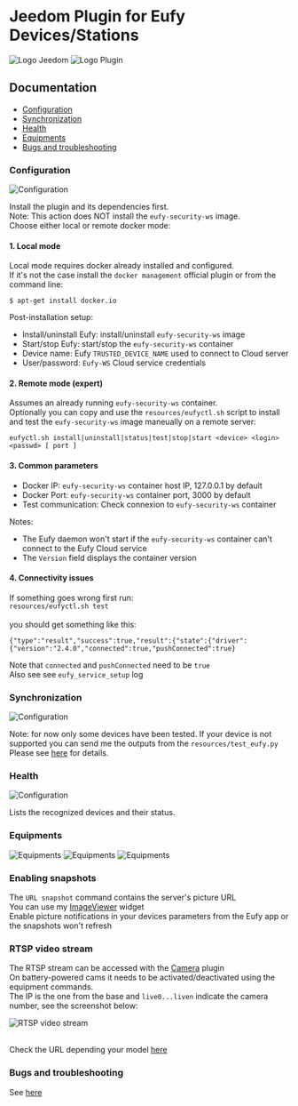 # Jeedom Plugin for Eufy Devices/Stations

![Logo Jeedom](../images/jeedom.png)
![Logo Plugin](../images/eufy.png)

## Documentation
- [Configuration](#configuration)
- [Synchronization](#synchronization)
- [Health](#health)
- [Equipments](#equipments)
- [Bugs and troubleshooting](#troubleshooting)

### Configuration
![Configuration](../images/eufy3.png)

Install the plugin and its dependencies first.
<br>Note: This action does NOT install the `eufy-security-ws` image.
<br>Choose either local or remote docker mode:
#### 1. Local mode
Local mode requires docker already installed and configured.
<br>If it's not the case install the `docker management` official plugin or from the command line:

`$ apt-get install docker.io`

Post-installation setup:

- Install/uninstall Eufy: install/uninstall `eufy-security-ws` image
- Start/stop Eufy: start/stop the `eufy-security-ws` container
- Device name: Eufy `TRUSTED_DEVICE_NAME` used to connect to Cloud server
- User/password: `Eufy-WS` Cloud service credentials

#### 2. Remote mode (expert)
Assumes an already running `eufy-security-ws` container.
<br>Optionally you can copy and use the `resources/eufyctl.sh` script to install and test the `eufy-security-ws` image maneually on a remote server:

`eufyctl.sh install|uninstall|status|test|stop|start <device> <login> <passwd> [ port ]`
 
####  3. Common parameters
- Docker IP: `eufy-security-ws` container host IP, 127.0.0.1 by default
- Docker Port: `eufy-security-ws` container port, 3000 by default
- Test communication: Check connexion to `eufy-security-ws` container

Notes: 
- The Eufy daemon won't start if the `eufy-security-ws` container can't connect to the Eufy Cloud service
- The `Version` field displays the container version 

####  4. Connectivity issues
If something goes wrong first run:
<br>`resources/eufyctl.sh test`
<br>
<br> you should get something like this:

```
{"type":"result","success":true,"result":{"state":{"driver":{"version":"2.4.0","connected":true,"pushConnected":true}
```

Note that `connected` and `pushConnected` need to be `true`
<br>Also see see `eufy_service_setup` log 

### Synchronization
![Configuration](../images/eufy2.png)

Note: for now only some devices have been tested. If your device is not supported you can send me the outputs from the `resources/test_eufy.py`
<br>Please see [here](../../README.md#Tested) for details.

### Health
![Configuration](../images/eufy1.png)

Lists the recognized devices and their status. 

### Equipments
![Equipments](../images/eufy4.png)
![Equipments](../images/eufy5.png)
![Equipments](../images/eufy6.png)

### Enabling snapshots
The `URL snapshot` command contains the server's picture URL
<br> You can use my [ImageViewer](https://github.com/lxrootard/widgets_v4) widget
<br> Enable picture notifications in your devices parameters from the Eufy app or the snapshots won't refresh
 
### RTSP video stream
The RTSP stream can be accessed with the [Camera](https://doc.jeedom.com/en_US/plugins/security/camera) plugin
<br>On battery-powered cams it needs to be activated/deactivated using the equipment commands.
<br>The IP is the one from the base and `live0...liven` indicate the camera number, see the screenshot below:

![RTSP video stream](../images/camera_plugin.jpg)

<br>Check the URL  depending your model [here](https://camlytics.com/camera/eufy)

### Bugs and troubleshooting
See [here](../../README.md#Troubleshooting)
